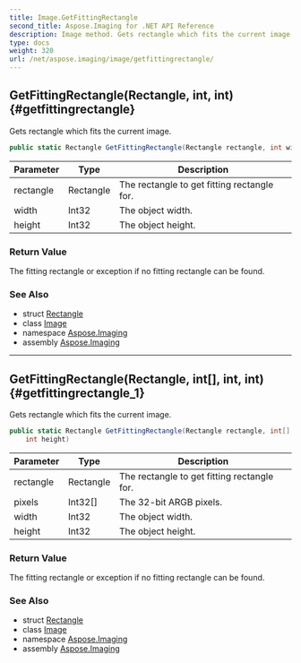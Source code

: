 ```yaml
---
title: Image.GetFittingRectangle
second_title: Aspose.Imaging for .NET API Reference
description: Image method. Gets rectangle which fits the current image
type: docs
weight: 320
url: /net/aspose.imaging/image/getfittingrectangle/
---
```

## GetFittingRectangle(Rectangle, int, int) {#getfittingrectangle}

Gets rectangle which fits the current image.

```csharp
public static Rectangle GetFittingRectangle(Rectangle rectangle, int width, int height)
```

| Parameter | Type | Description |
| --- | --- | --- |
| rectangle | Rectangle | The rectangle to get fitting rectangle for. |
| width | Int32 | The object width. |
| height | Int32 | The object height. |

### Return Value

The fitting rectangle or exception if no fitting rectangle can be found.

### See Also

* struct [Rectangle](../../rectangle/)
* class [Image](../)
* namespace [Aspose.Imaging](../../image/)
* assembly [Aspose.Imaging](../../../)

---

## GetFittingRectangle(Rectangle, int[], int, int) {#getfittingrectangle_1}

Gets rectangle which fits the current image.

```csharp
public static Rectangle GetFittingRectangle(Rectangle rectangle, int[] pixels, int width, 
    int height)
```

| Parameter | Type | Description |
| --- | --- | --- |
| rectangle | Rectangle | The rectangle to get fitting rectangle for. |
| pixels | Int32[] | The 32-bit ARGB pixels. |
| width | Int32 | The object width. |
| height | Int32 | The object height. |

### Return Value

The fitting rectangle or exception if no fitting rectangle can be found.

### See Also

* struct [Rectangle](../../rectangle/)
* class [Image](../)
* namespace [Aspose.Imaging](../../image/)
* assembly [Aspose.Imaging](../../../)


